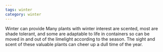 ```yaml
---
tags: winter
category: winter
---
```


Winter can provide 
Many plants with winter interest are scented, most are shade tolerant, and some are adaptable to life in containers so can be moved in and out of the limelight according to the season. The sight and scent of these valuable plants can cheer up a dull time of the year.
